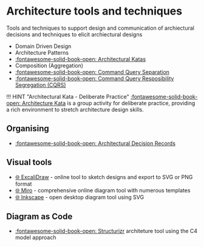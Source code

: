 # Architecture tools and techniques

Tools and techniques to support design and communication of archiectural decisions and techniques to elicit archiectural designs

- Domain Driven Design
- Architecture Patterns
- [:fontawesome-solid-book-open: Architectural Katas](/engineering-playbook/practices/deliberate-practice/architecture-kata/)
- Composition (Aggregation)
- [:fontawesome-solid-book-open: Command Query Separation](command-query-separation.md)
- [:fontawesome-solid-book-open: Command Query Resposibility Segregation (CQRS)](cqrs.md)


!!! HINT "Architectural Kata - Deliberate Practice"
    [:fontawesome-solid-book-open: Architecture Kata](/engineering-playbook/practices/deliberate-practice/architecture-kata/) is a group activity for deliberate practice, providing a rich environment to stretch architecture design skills.

## Organising

- [:fontawesome-solid-book-open: Architectural Decision Records](/docs/architecture/adr.md)


## Visual tools

- [:globe_with_meridians: ExcaliDraw](https://excalidraw.com/) - online tool to sketch designs and export to SVG or PNG format
- [:globe_with_meridians: Miro](https://miro.com/) - comprehensive online diagram tool with numerous templates
- [:globe_with_meridians: Inkscape](https://inkscape.org/) - open desktop diagram tool using SVG


## Diagram as Code

- [:fontawesome-solid-book-open: Structurizr](structurizr.md) architeture tool using the C4 model approach

